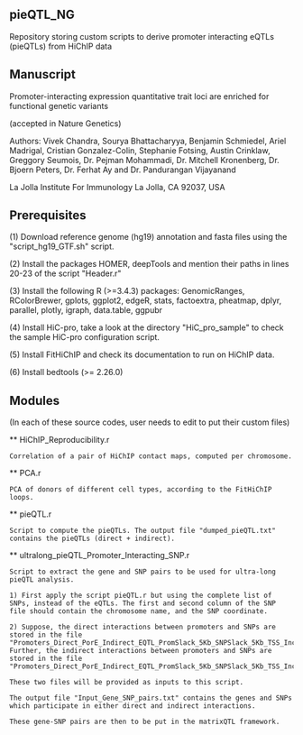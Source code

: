 pieQTL_NG
-----------

Repository storing custom scripts to derive promoter interacting eQTLs (pieQTLs) from HiChIP data

Manuscript
-----------

Promoter-interacting expression quantitative trait loci are enriched for functional genetic variants

(accepted in Nature Genetics)

Authors: Vivek Chandra, Sourya Bhattacharyya, Benjamin Schmiedel, Ariel Madrigal, Cristian Gonzalez-Colin, Stephanie Fotsing, Austin Crinklaw, Greggory Seumois, Dr. Pejman Mohammadi, Dr. Mitchell Kronenberg, Dr. Bjoern Peters, Dr. Ferhat Ay and Dr. Pandurangan Vijayanand

La Jolla Institute For Immunology
La Jolla, CA 92037, USA

Prerequisites
--------------

(1) Download reference genome (hg19) annotation and fasta files using the "script_hg19_GTF.sh" script.

(2) Install the packages HOMER, deepTools and mention their paths in lines 20-23 of the script "Header.r"

(3) Install the following R (>=3.4.3) packages: GenomicRanges, RColorBrewer, gplots, ggplot2, edgeR, stats, factoextra, pheatmap, dplyr, parallel, plotly, igraph, data.table, ggpubr

(4) Install HiC-pro, take a look at the directory "HiC_pro_sample" to check the sample HiC-pro configuration script.

(5) Install FitHiChIP and check its documentation to run on HiChIP data. 

(6) Install bedtools (>= 2.26.0)


Modules
---------

(In each of these source codes, user needs to edit to put their custom files)

** HiChIP_Reproducibility.r

	Correlation of a pair of HiChIP contact maps, computed per chromosome.

** PCA.r	

	PCA of donors of different cell types, according to the FitHiChIP loops.

** pieQTL.r	

	Script to compute the pieQTLs. The output file "dumped_pieQTL.txt" contains the pieQTLs (direct + indirect).

** ultralong_pieQTL_Promoter_Interacting_SNP.r

	Script to extract the gene and SNP pairs to be used for ultra-long pieQTL analysis.

	1) First apply the script pieQTL.r but using the complete list of SNPs, instead of the eQTLs. The first and second column of the SNP file should contain the chromosome name, and the SNP coordinate.

	2) Suppose, the direct interactions between promoters and SNPs are stored in the file "Promoters_Direct_PorE_Indirect_EQTL_PromSlack_5Kb_SNPSlack_5Kb_TSS_Included.bed". Further, the indirect interactions between promoters and SNPs are stored in the file "Promoters_Direct_PorE_Indirect_EQTL_PromSlack_5Kb_SNPSlack_5Kb_TSS_Included.bed". 

	These two files will be provided as inputs to this script.

	The output file "Input_Gene_SNP_pairs.txt" contains the genes and SNPs which participate in either direct and indirect interactions.

	These gene-SNP pairs are then to be put in the matrixQTL framework.





